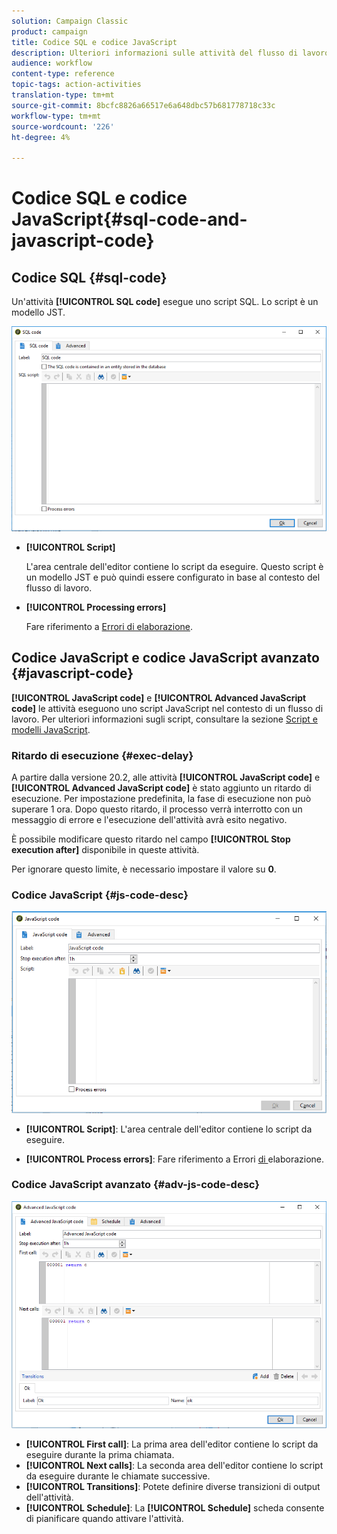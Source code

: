 ```yaml
---
solution: Campaign Classic
product: campaign
title: Codice SQL e codice JavaScript
description: Ulteriori informazioni sulle attività del flusso di lavoro relative ai codici SQL e JavaScript
audience: workflow
content-type: reference
topic-tags: action-activities
translation-type: tm+mt
source-git-commit: 8bcfc8826a66517e6a648dbc57b681778718c33c
workflow-type: tm+mt
source-wordcount: '226'
ht-degree: 4%

---
```



# Codice SQL e codice JavaScript{#sql-code-and-javascript-code}

## Codice SQL {#sql-code}

Un&#39;attività **[!UICONTROL SQL code]** esegue uno script SQL. Lo script è un modello JST.

![](assets/sql_code.png)

* **[!UICONTROL Script]**

   L&#39;area centrale dell&#39;editor contiene lo script da eseguire. Questo script è un modello JST e può quindi essere configurato in base al contesto del flusso di lavoro.

* **[!UICONTROL Processing errors]**

   Fare riferimento a [Errori di elaborazione](../../workflow/using/monitoring-workflow-execution.md#processing-errors).

## Codice JavaScript e codice JavaScript avanzato {#javascript-code}

**[!UICONTROL JavaScript code]** e  **[!UICONTROL Advanced JavaScript code]** le attività eseguono uno script JavaScript nel contesto di un flusso di lavoro. Per ulteriori informazioni sugli script, consultare la sezione [Script e modelli JavaScript](../../workflow/using/javascript-scripts-and-templates.md).

### Ritardo di esecuzione {#exec-delay}

A partire dalla versione 20.2, alle attività **[!UICONTROL JavaScript code]** e **[!UICONTROL Advanced JavaScript code]** è stato aggiunto un ritardo di esecuzione. Per impostazione predefinita, la fase di esecuzione non può superare 1 ora. Dopo questo ritardo, il processo verrà interrotto con un messaggio di errore e l&#39;esecuzione dell&#39;attività avrà esito negativo.

È possibile modificare questo ritardo nel campo **[!UICONTROL Stop execution after]** disponibile in queste attività.

Per ignorare questo limite, è necessario impostare il valore su **0**.

### Codice JavaScript {#js-code-desc}

![](assets/javascript_code.png)

* **[!UICONTROL Script]**: L&#39;area centrale dell&#39;editor contiene lo script da eseguire.

* **[!UICONTROL Process errors]**: Fare riferimento a Errori [ di ](../../workflow/using/monitoring-workflow-execution.md#processing-errors)elaborazione.

### Codice JavaScript avanzato {#adv-js-code-desc}

![](assets/advanced_javascript_code.png)

* **[!UICONTROL First call]**: La prima area dell&#39;editor contiene lo script da eseguire durante la prima chiamata.
* **[!UICONTROL Next calls]**: La seconda area dell&#39;editor contiene lo script da eseguire durante le chiamate successive.
* **[!UICONTROL Transitions]**: Potete definire diverse transizioni di output dell&#39;attività.
* **[!UICONTROL Schedule]**: La  **[!UICONTROL Schedule]** scheda consente di pianificare quando attivare l&#39;attività.
